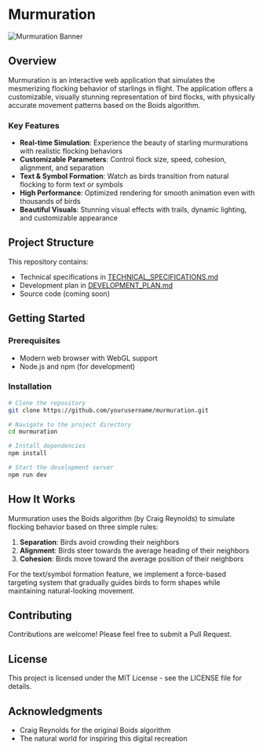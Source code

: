 # Murmuration

![Murmuration Banner](https://via.placeholder.com/800x200?text=Murmuration+Simulation)

## Overview

Murmuration is an interactive web application that simulates the mesmerizing flocking behavior of starlings in flight. The application offers a customizable, visually stunning representation of bird flocks, with physically accurate movement patterns based on the Boids algorithm.

### Key Features

- **Real-time Simulation**: Experience the beauty of starling murmurations with realistic flocking behaviors
- **Customizable Parameters**: Control flock size, speed, cohesion, alignment, and separation
- **Text & Symbol Formation**: Watch as birds transition from natural flocking to form text or symbols
- **High Performance**: Optimized rendering for smooth animation even with thousands of birds
- **Beautiful Visuals**: Stunning visual effects with trails, dynamic lighting, and customizable appearance

## Project Structure

This repository contains:

- Technical specifications in [TECHNICAL_SPECIFICATIONS.md](./TECHNICAL_SPECIFICATIONS.md)
- Development plan in [DEVELOPMENT_PLAN.md](./DEVELOPMENT_PLAN.md)
- Source code (coming soon)

## Getting Started

### Prerequisites

- Modern web browser with WebGL support
- Node.js and npm (for development)

### Installation

```bash
# Clone the repository
git clone https://github.com/yourusername/murmuration.git

# Navigate to the project directory
cd murmuration

# Install dependencies
npm install

# Start the development server
npm run dev
```

## How It Works

Murmuration uses the Boids algorithm (by Craig Reynolds) to simulate flocking behavior based on three simple rules:

1. **Separation**: Birds avoid crowding their neighbors
2. **Alignment**: Birds steer towards the average heading of their neighbors
3. **Cohesion**: Birds move toward the average position of their neighbors

For the text/symbol formation feature, we implement a force-based targeting system that gradually guides birds to form shapes while maintaining natural-looking movement.

## Contributing

Contributions are welcome! Please feel free to submit a Pull Request.

## License

This project is licensed under the MIT License - see the LICENSE file for details.

## Acknowledgments

- Craig Reynolds for the original Boids algorithm
- The natural world for inspiring this digital recreation